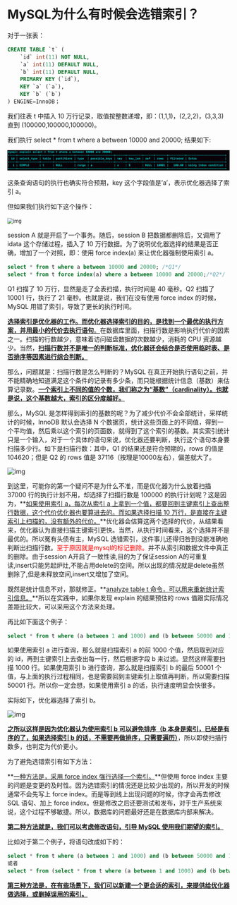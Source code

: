 # MySQL为什么有时候会选错索引？

对于一张表：

```sql
CREATE TABLE `t` (
    `id` int(11) NOT NULL,
    `a` int(11) DEFAULT NULL,
    `b` int(11) DEFAULT NULL,
    PRIMARY KEY (`id`),
    KEY `a` (`a`),
    KEY `b` (`b`)
) ENGINE=InnoDB；
```

我们往表 t 中插入 10 万行记录，取值按整数递增，即：(1,1,1)，(2,2,2)，(3,3,3) 直到 (100000,100000,100000)。

我们执行 select * from t where a between 10000 and 20000; 结果如下:

![image](https://github.com/cydqc/study_for_job/blob/main/mysql/%E6%9D%82%E6%8A%80/images/2cfce769551c6eac9bfbee0563d48fe3.png)

这条查询语句的执行也确实符合预期，key 这个字段值是’a’，表示优化器选择了索引 a。



但如果我们执行如下这个操作：

<img src="E:\学习笔记\mysql\杂技\images\1e5ba1c2934d3b2c0d96b210a27e1a1e.png" alt="img" style="zoom:80%;" />

session A 就是开启了一个事务。随后，session B 把数据都删除后，又调用了 idata 这个存储过程，插入了 10 万行数据。为了说明优化器选择的结果是否正确，增加了一个对照，即：使用 force index(a) 来让优化器强制使用索引 a。

```sql
select * from t where a between 10000 and 20000; /*Q1*/
select * from t force index(a) where a between 10000 and 20000;/*Q2*/
```

Q1 扫描了 10 万行，显然是走了全表扫描，执行时间是 40 毫秒。Q2 扫描了 10001 行，执行了 21 毫秒。也就是说，我们在没有使用 force index 的时候，MySQL 用错了索引，导致了更长的执行时间。



<u>**选择索引是优化器的工作。而优化器选择索引的目的，是找到一个最优的执行方案，并用最小的代价去执行语句**。</u>在数据库里面，扫描行数是影响执行代价的因素之一。扫描的行数越少，意味着访问磁盘数据的次数越少，消耗的 CPU 资源越少。当然，**<u>扫描行数并不是唯一的判断标准，优化器还会结合是否使用临时表、是否排序等因素进行综合判断。</u>**



那么，问题就是：扫描行数是怎么判断的？MySQL 在真正开始执行语句之前，并不能精确地知道满足这个条件的记录有多少条，而只能根据统计信息（基数）来估算记录数。**<u>一个索引上不同的值的个数，我们称之为“基数”（cardinality）。也就是说，这个基数越大，索引的区分度越好。</u>**



那么，MySQL 是怎样得到索引的基数的呢？为了减少代价不会全部统计，采样统计的时候，InnoDB 默认会选择 N 个数据页，统计这些页面上的不同值，得到一个平均值，然后乘以这个索引的页面数，就得到了这个索引的基数。其实索引统计只是一个输入，对于一个具体的语句来说，优化器还要判断，执行这个语句本身要扫描多少行。如下是扫描行数：其中，Q1 的结果还是符合预期的，rows 的值是 104620；但是 Q2 的 rows 值是 37116（按理是10000左右），偏差就大了。

![img](E:\学习笔记\mysql\杂技\images\e2bc5f120858391d4accff05573e1289.png)

到这里，可能你的第一个疑问不是为什么不准，而是优化器为什么放着扫描 37000 行的执行计划不用，却选择了扫描行数是 100000 的执行计划呢？这是因为，**<u>如果使用索引 a，每次从索引 a 上拿到一个值，都要回到主键索引上查出整行数据，这个代价优化器也要算进去的。而如果选择扫描 10 万行，是直接在主键索引上扫描的，没有额外的代价。</u>**优化器会估算这两个选择的代价，从结果看来，优化器认为直接扫描主键索引更快。当然，从执行时间看来，这个选择并不是最优的。所以冤有头债有主，MySQL 选错索引，这件事儿还得归咎到没能准确地判断出扫描行数。<font color=red>至于原因就是mysql的标记删除。</font>并不从索引和数据文件中真正的删除。由于session A开启了一致性读,目的为了保证session A的可重复读,insert只能另起炉灶,不能占用delete的空间。所以出现的情况就是delete虽然删除了,但是未释放空间,insert又增加了空间。

既然是统计信息不对，那就修正。**<u>analyze table t 命令，可以用来重新统计索引信息。</u>**所以在实践中，如果你发现 explain 的结果预估的 rows 值跟实际情况差距比较大，可以采用这个方法来处理。



再比如下面这个例子：

```sql
select * from t where (a between 1 and 1000) and (b between 50000 and 100000) order by b limit 1;
```

如果使用索引 a 进行查询，那么就是扫描索引 a 的前 1000 个值，然后取到对应的 id，再到主键索引上去查出每一行，然后根据字段 b 来过滤。显然这样需要扫描 1000 行。如果使用索引 b 进行查询，那么就是扫描索引 b 的最后 50001 个值，与上面的执行过程相同，也是需要回到主键索引上取值再判断，所以需要扫描 50001 行。所以你一定会想，如果使用索引 a 的话，执行速度明显会快很多。

实际如下，优化器选择了索引 b。

![img](E:\学习笔记\mysql\杂技\images\483bcb1ef3bb902844e80d9cbdd73ab8.png)

**<u>之所以这样是因为优化器认为使用索引 b 可以避免排序（b 本身是索引，已经是有序的了，如果选择索引 b 的话，不需要再做排序，只需要遍历）</u>**，所以即使扫描行数多，也判定为代价更小。



为了避免选错索引有如下方法：

**<u>一种方法是，采用 force index 强行选择一个索引。</u>**但使用 force index 主要的问题是变更的及时性。因为选错索引的情况还是比较少出现的，所以开发的时候通常不会先写上 force index。而是等到线上出现问题的时候，你才会再去修改 SQL 语句、加上 force index。但是修改之后还要测试和发布，对于生产系统来说，这个过程不够敏捷。所以，数据库的问题最好还是在数据库内部来解决。

**<u>第二种方法就是，我们可以考虑修改语句，引导 MySQL 使用我们期望的索引。</u>**

比如对于第二个例子，将语句改成如下的：

```sql
select * from t where (a between 1 and 1000) and (b between 50000 and 100000) order by b,a limit 1;
或者
select * from (select * from t where (a between 1 and 1000) and (b between 50000 and 100000) order by b limit 100)alias limit 1;
```

**<u>第三种方法是，在有些场景下，我们可以新建一个更合适的索引，来提供给优化器做选择，或删掉误用的索引。</u>**
